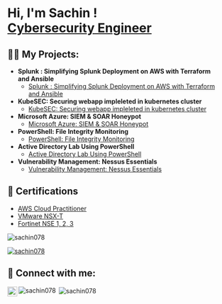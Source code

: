 <h1>Hi, I'm Sachin ! <br/><a href="https://www.linkedin.com/in/sachin-prabakar/">Cybersecurity Engineer</a>


<h2>👨‍💻 My Projects:</h2>

- <b>Splunk : Simplifying Splunk Deployment on AWS with Terraform and Ansible</b>
  - [Splunk : Simplifying Splunk Deployment on AWS with Terraform and Ansible ](https://github.com/sachin078/Splunk-deployment-in-aws-using-terraform-and-ansible)
- <b>KubeSEC: Securing webapp impleleted in kubernetes cluster</b>
  - [KubeSEC: Securing webapp impleleted in kubernetes cluster](https://github.com/sachin078/KubeSEC)
- <b>Microsoft Azure: SIEM & SOAR Honeypot </b>
  - [Microsoft Azure: SIEM & SOAR Honeypot ](https://github.com/sachin078/Microsoft-Azure-Azure-Sentinel-SIEM-SOAR-) 
- <b>PowerShell: File Integrity Monitoring </b>
  - [PowerShell: File Integrity Monitoring ](https://github.com/sachin078/PowerShell-FIM-Project)
- <b>Active Directory Lab Using PowerShell</b>
  - [Active Directory Lab Using PowerShell](https://github.com/sachin078/ActiveDirectory-lab-PowersShell)
- <b>Vulnerability Management: Nessus Essentials</b>
  - [Vulnerability Management: Nessus Essentials](https://github.com/sachin078/Vulnerability_Management-NessusEssentials)

<h2>🥇 Certifications</h2>

- [AWS Cloud Practitioner](https://www.linkedin.com/in/sachin-prabakar/details/certifications/)
- [VMware NSX-T](https://www.linkedin.com/in/sachin-prabakar/details/certifications/U)
- [Fortinet NSE 1, 2, 3](https://www.linkedin.com/in/sachin-prabakar/details/certifications/)

<p align="left"> <img src="https://komarev.com/ghpvc/?username=sachin078&label=Profile%20views&color=0e75b6&style=flat" alt="sachin078" /> </p>

<p align="left"> <a href="https://github.com/ryo-ma/github-profile-trophy"><img src="https://github-profile-trophy.vercel.app/?username=sachin078" alt="sachin078" /></a> </p>

<h2> 🤳 Connect with me:</h2>

[<img align="left" alt="Sachin Prabakar | LinkedIn" width="22px" src="https://cdn.jsdelivr.net/npm/simple-icons@v3/icons/linkedin.svg" />][linkedin]

[linkedin]: https://www.linkedin.com/in/sachin-prabakar/


<p><img align="left" src="https://github-readme-stats.vercel.app/api/top-langs?username=sachin078&show_icons=true&locale=en&layout=compact" alt="sachin078" /></p>

<p>&nbsp;<img align="center" src="https://github-readme-stats.vercel.app/api?username=sachin078&show_icons=true&locale=en" alt="sachin078" /></p>
<!--
**joshmadakor1/joshmadakor1** is a ✨ _special_ ✨ repository because its `README.md` (this file) appears on your GitHub profile.

Here are some ideas to get you started:

- 🔭 I’m currently working on ...
- 🌱 I’m currently learning ...
- 👯 I’m looking to collaborate on ...
- 🤔 I’m looking for help with ...
- 💬 Ask me about ...
- 📫 How to reach me: ...
- 😄 Pronouns: ...
- ⚡ Fun fact: ...
-->
